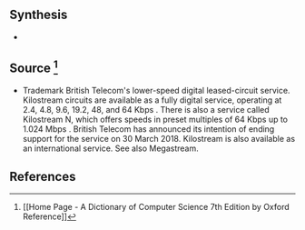 ## Synthesis
- 
## Source [^1]
- Trademark British Telecom's lower-speed digital leased-circuit service. Kilostream circuits are available as a fully digital service, operating at 2.4, 4.8, 9.6, 19.2, 48, and 64 Kbps . There is also a service called Kilostream N, which offers speeds in preset multiples of 64 Kbps up to 1.024 Mbps . British Telecom has announced its intention of ending support for the service on 30 March 2018. Kilostream is also available as an international service. See also Megastream.
## References

[^1]: [[Home Page - A Dictionary of Computer Science 7th Edition by Oxford Reference]]